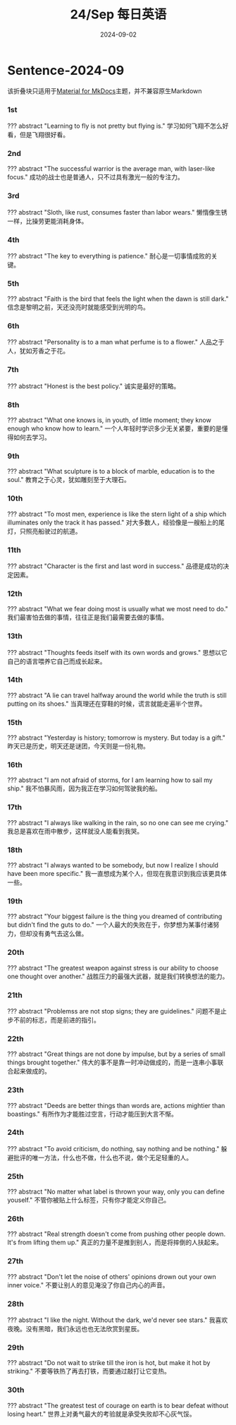 ﻿---
title: 24/Sep 每日英语
date: 2024-09-02
type: DailyNote
tags:
  - English
---

# Sentence-2024-09

该折叠块只适用于[Material for MkDocs](https://squidfunk.github.io/mkdocs-material/)主题，并不兼容原生Markdown

### 1st
??? abstract "Learning to fly is not pretty but flying is."
    学习如何飞翔不怎么好看，但是飞翔很好看。

### 2nd
??? abstract "The successful warrior is the average man, with laser-like focus."
    成功的战士也是普通人，只不过具有激光一般的专注力。


### 3rd
??? abstract "Sloth, like rust, consumes faster than labor wears."
    懒惰像生锈一样，比操劳更能消耗身体。


### 4th
??? abstract "The key to everything is patience."
    耐心是一切事情成败的关键。


### 5th
??? abstract "Faith is the bird that feels the light when the dawn is still dark."
    信念是黎明之前，天还没亮时就能感受到光明的鸟。


### 6th
??? abstract "Personality is to a man what perfume is to a flower."
    人品之于人，犹如芳香之于花。


### 7th
??? abstract "Honest is the best policy."
    诚实是最好的策略。


### 8th
??? abstract "What one knows is, in youth, of little moment; they know enough who know how to learn."
    一个人年轻时学识多少无关紧要，重要的是懂得如何去学习。


### 9th
??? abstract "What sculpture is to a block of marble, education is to the soul."
    教育之于心灵，犹如雕刻至于大理石。


### 10th
??? abstract "To most men, experience is like the stern light of a ship which illuminates only the track it has passed."
    对大多数人，经验像是一艘船上的尾灯，只照亮船驶过的航道。


### 11th
??? abstract "Character is the first and last word in success."
    品德是成功的决定因素。


### 12th
??? abstract "What we fear doing most is usually what we most need to do."
    我们最害怕去做的事情，往往正是我们最需要去做的事情。


### 13th
??? abstract "Thoughts feeds itself with its own words and grows."
    思想以它自己的语言喂养它自己而成长起来。


### 14th
??? abstract "A lie can travel halfway around the world while the truth is still putting on its shoes."
    当真理还在穿鞋的时候，谎言就能走遍半个世界。


### 15th
??? abstract "Yesterday is history; tomorrow is mystery. But today is a gift."
    昨天已是历史，明天还是谜团，今天则是一份礼物。


### 16th
??? abstract "I am not afraid of storms, for I am learning how to sail my ship."
    我不怕暴风雨，因为我正在学习如何驾驶我的船。


### 17th
??? abstract "I always like walking in the rain, so no one can see me crying."
    我总是喜欢在雨中散步，这样就没人能看到我哭。


### 18th
??? abstract "I always wanted to be somebody, but now I realize I should have been more specific."
    我一直想成为某个人，但现在我意识到我应该更具体一些。


### 19th
??? abstract "Your biggest failure is the thing you dreamed of contributing but didn't find the guts to do."
    一个人最大的失败在于，你梦想为某事付诸努力，但却没有勇气去这么做。


### 20th
??? abstract "The greatest weapon against stress is our ability to choose one thought over another."
    战胜压力的最强大武器，就是我们转换想法的能力。


### 21th
??? abstract "Problemss are not stop signs; they are guidelines."
    问题不是止步不前的标志，而是前进的指引。


### 22th
??? abstract "Great things are not done by impulse, but by a series of small things brought together."
    伟大的事不是靠一时冲动做成的，而是一连串小事联合起来做成的。


### 23th
??? abstract "Deeds are better things than words are, actions mightier than boastings."
    有所作为才能胜过空言，行动才能压到大言不惭。


### 24th
??? abstract "To avoid criticism, do nothing, say nothing and be nothing."
    躲避批评的唯一方法，什么也不做，什么也不说，做个无足轻重的人。


### 25th
??? abstract "No matter what label is thrown your way, only you can define youself."
    不管你被贴上什么标签，只有你才能定义你自己。


### 26th
??? abstract "Real strength doesn't come from pushing other people down. It's from lifting them up."
    真正的力量不是推到别人，而是将摔倒的人扶起来。


### 27th
??? abstract "Don't let the noise of others' opinions drown out your own inner voice."
    不要让别人的意见淹没了你自己内心的声音。


### 28th
??? abstract "I like the night. Without the dark, we'd never see stars."
    我喜欢夜晚。没有黑暗，我们永远也也无法欣赏到星辰。


### 29th
??? abstract "Do not wait to strike till the iron is hot, but make it hot by striking."
    不要等铁热了再去打铁，而要通过敲打让它变热。


### 30th
??? abstract "The greatest test of courage on earth is to bear defeat without losing heart."
    世界上对勇气最大的考验就是承受失败却不心灰气馁。


